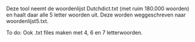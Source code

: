 Deze tool neemt de woordenlijst Dutchdict.txt (met ruim 180.000 woorden) en haalt daar alle 5 letter woorden uit.
Deze worden weggeschreven naar woordenlijst5.txt.

To do:
Ook .txt files maken met 4, 6 en 7 letterwoorden.